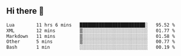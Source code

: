 ## Hi there 👋
<!--START_SECTION:waka-->

```txt
Lua        11 hrs 6 mins   ████████████████████████░   95.52 %
XML        12 mins         ▒░░░░░░░░░░░░░░░░░░░░░░░░   01.77 %
Markdown   11 mins         ▒░░░░░░░░░░░░░░░░░░░░░░░░   01.58 %
Other      5 mins          ▒░░░░░░░░░░░░░░░░░░░░░░░░   00.77 %
Bash       1 min           ░░░░░░░░░░░░░░░░░░░░░░░░░   00.19 %
```

<!--END_SECTION:waka-->
